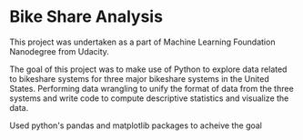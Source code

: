 # Bike Share Analysis
This project was undertaken as a part of Machine Learning Foundation Nanodegree from Udacity.

The goal of this project was to make use of Python to explore data related to bikeshare systems for three major bikeshare systems 
in the United States. Performing data wrangling to unify the format of data from the three systems and write code to 
compute descriptive statistics and visualize the data.

Used python's pandas and matplotlib packages to acheive the goal
